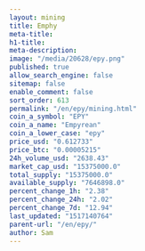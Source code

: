 ```yaml
---
layout: mining
title: Emphy
meta-title: 
h1-title: 
meta-description: 
image: "/media/20628/epy.png"
published: true
allow_search_engine: false
sitemap: false
enable_comment: false
sort_order: 613
permalink: "/en/epy/mining.html"
coin_a_symbol: "EPY"
coin_a_name: "Empyrean"
coin_a_lower_case: "epy"
price_usd: "0.612733"
price_btc: "0.00005215"
24h_volume_usd: "2638.43"
market_cap_usd: "15375000.0"
total_supply: "15375000.0"
available_supply: "7646898.0"
percent_change_1h: "2.38"
percent_change_24h: "2.02"
percent_change_7d: "12.94"
last_updated: "1517140764"
parent-url: "/en/epy/"
author: Sam
---
```


